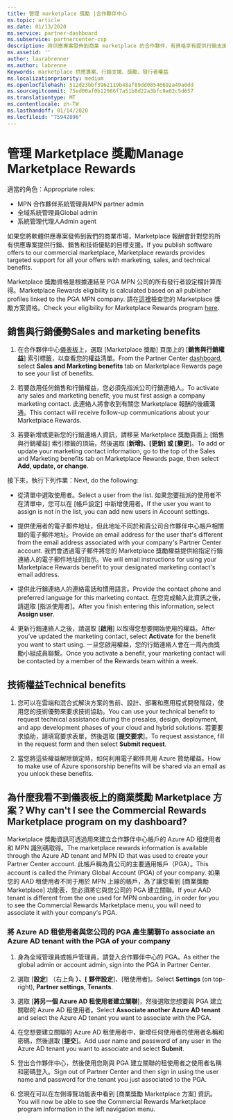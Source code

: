 ```yaml
---
title: 管理 marketplace 獎勵 |合作夥伴中心
ms.topic: article
ms.date: 01/13/2020
ms.service: partner-dashboard
ms.subservice: partnercenter-csp
description: 將供應專案發佈到商業 marketplace 的合作夥伴，有資格享有提供行銷支援的權益。
ms.assetid: ''
author: laurabrenner
ms.author: labrenne
Keywords: marketplace 供應專案、行銷支援、獎勵、發行者權益
ms.localizationpriority: medium
ms.openlocfilehash: 512d23bbf3962119b48af89dd08546692a49a0dd
ms.sourcegitcommit: 75ed00af0b12086f7a51b8d22a3bfc9a02c5d657
ms.translationtype: MT
ms.contentlocale: zh-TW
ms.lasthandoff: 01/14/2020
ms.locfileid: "75942896"
---
```

# <a name="manage-marketplace-rewards"></a><span data-ttu-id="5a15b-104">管理 Marketplace 獎勵</span><span class="sxs-lookup"><span data-stu-id="5a15b-104">Manage Marketplace Rewards</span></span>

<span data-ttu-id="5a15b-105">適當的角色：</span><span class="sxs-lookup"><span data-stu-id="5a15b-105">Appropriate roles:</span></span>

- <span data-ttu-id="5a15b-106">MPN 合作夥伴系統管理員</span><span class="sxs-lookup"><span data-stu-id="5a15b-106">MPN partner admin</span></span>
- <span data-ttu-id="5a15b-107">全域系統管理員</span><span class="sxs-lookup"><span data-stu-id="5a15b-107">Global admin</span></span>
- <span data-ttu-id="5a15b-108">系統管理代理人</span><span class="sxs-lookup"><span data-stu-id="5a15b-108">Admin agent</span></span>

<span data-ttu-id="5a15b-109">如果您將軟體供應專案發佈到我們的商業市場，Marketplace 報酬會針對您的所有供應專案提供行銷、銷售和技術優點的目標支援。</span><span class="sxs-lookup"><span data-stu-id="5a15b-109">If you  publish software offers to our commercial marketplace, Marketplace rewards provides targeted support for all your offers with marketing, sales, and technical benefits.</span></span> 

<span data-ttu-id="5a15b-110">Marketplace 獎勵資格是根據連結至 PGA MPN 公司的所有發行者設定檔計算而得。</span><span class="sxs-lookup"><span data-stu-id="5a15b-110">Marketplace Rewards eligibility is calculated based on all publisher profiles linked to the PGA MPN company.</span></span> <span data-ttu-id="5a15b-111">請在[這裡](https://partner.microsoft.com/dashboard/mpn/program/commercialmarketplace)檢查您的 Marketplace 獎勵方案資格。</span><span class="sxs-lookup"><span data-stu-id="5a15b-111">Check your eligibility for Marketplace Rewards program [here](https://partner.microsoft.com/dashboard/mpn/program/commercialmarketplace).</span></span> 


## <a name="sales-and-marketing-benefits"></a><span data-ttu-id="5a15b-112">銷售與行銷優勢</span><span class="sxs-lookup"><span data-stu-id="5a15b-112">Sales and marketing benefits</span></span>

1. <span data-ttu-id="5a15b-113">在合作夥伴中心[儀表板](https://partner.microsoft.com/dashboard)上，選取 [Marketplace 獎勵] 頁面上的 [**銷售與行銷權益**] 索引標籤，以查看您的權益清單。</span><span class="sxs-lookup"><span data-stu-id="5a15b-113">From the Partner Center [dashboard](https://partner.microsoft.com/dashboard), select **Sales and Marketing benefits** tab on Marketplace Rewards page to see your list of benefits.</span></span> 

2. <span data-ttu-id="5a15b-114">若要啟用任何銷售和行銷權益，您必須先指派公司行銷連絡人。</span><span class="sxs-lookup"><span data-stu-id="5a15b-114">To activate any sales and marketing benefit, you must first assign a company marketing contact.</span></span> <span data-ttu-id="5a15b-115">此連絡人將會收到有關您 Marketplace 報酬的後續溝通。</span><span class="sxs-lookup"><span data-stu-id="5a15b-115">This contact will receive follow-up communications about your Marketplace Rewards.</span></span>

3. <span data-ttu-id="5a15b-116">若要新增或更新您的行銷連絡人資訊，請移至 Marketplace 獎勵頁面上 [銷售與行銷權益] 索引標籤的頂端，然後選取 [**新增]、[更新] 或 [變更**]。</span><span class="sxs-lookup"><span data-stu-id="5a15b-116">To add or update your marketing contact information, go to the top of the Sales and Marketing benefits tab on Marketplace Rewards page, then select **Add, update, or change**.</span></span> 

<span data-ttu-id="5a15b-117">接下來，執行下列作業：</span><span class="sxs-lookup"><span data-stu-id="5a15b-117">Next, do the following:</span></span>

  - <span data-ttu-id="5a15b-118">從清單中選取使用者。</span><span class="sxs-lookup"><span data-stu-id="5a15b-118">Select a user from the list.</span></span> <span data-ttu-id="5a15b-119">如果您要指派的使用者不在清單中，您可以在 [帳戶設定] 中新增使用者。</span><span class="sxs-lookup"><span data-stu-id="5a15b-119">If the user you want to assign is not in the list, you can add new users in Account settings.</span></span>

  - <span data-ttu-id="5a15b-120">提供使用者的電子郵件地址，但此地址不同於和貴公司合作夥伴中心帳戶相關聯的電子郵件地址。</span><span class="sxs-lookup"><span data-stu-id="5a15b-120">Provide an email address for the user that's different from the email address associated with your company's Partner Center account.</span></span> <span data-ttu-id="5a15b-121">我們會透過電子郵件將您的 Marketplace 獎勵權益提供給指定行銷連絡人的電子郵件地址的指示。</span><span class="sxs-lookup"><span data-stu-id="5a15b-121">We will email instructions for using your Marketplace Rewards benefit to your designated marketing contact's email address.</span></span>

  - <span data-ttu-id="5a15b-122">提供此行銷連絡人的連絡電話和慣用語言。</span><span class="sxs-lookup"><span data-stu-id="5a15b-122">Provide the contact phone and preferred language for this marketing contact.</span></span> <span data-ttu-id="5a15b-123">在您完成輸入此資訊之後，請選取 [指派使用者]。</span><span class="sxs-lookup"><span data-stu-id="5a15b-123">After you finish entering this information, select **Assign user**.</span></span>

4. <span data-ttu-id="5a15b-124">更新行銷連絡人之後，請選取 [**啟用**] 以取得您想要開始使用的權益。</span><span class="sxs-lookup"><span data-stu-id="5a15b-124">After you’ve updated the marketing contact, select **Activate** for the benefit you want to start using.</span></span> <span data-ttu-id="5a15b-125">一旦您啟用權益，您的行銷連絡人會在一周內由獎勵小組成員聯繫。</span><span class="sxs-lookup"><span data-stu-id="5a15b-125">Once you activate a benefit, your marketing contact will be contacted by a member of the Rewards team within a week.</span></span>

## <a name="technical-benefits"></a><span data-ttu-id="5a15b-126">技術權益</span><span class="sxs-lookup"><span data-stu-id="5a15b-126">Technical benefits</span></span>

1. <span data-ttu-id="5a15b-127">您可以在雲端和混合式解決方案的售前、設計、部署和應用程式開發階段，使用您的技術優勢來要求技術協助。</span><span class="sxs-lookup"><span data-stu-id="5a15b-127">You can use your technical benefit to request technical assistance during the presales, design, deployment, and app development phases of your cloud and hybrid solutions.</span></span> <span data-ttu-id="5a15b-128">若要要求協助，請填寫要求表單，然後選取 [**提交要求**]。</span><span class="sxs-lookup"><span data-stu-id="5a15b-128">To request assistance, fill in the request form and then select **Submit request**.</span></span>

2. <span data-ttu-id="5a15b-129">當您將這些權益解除鎖定時，如何利用電子郵件共用 Azure 贊助權益。</span><span class="sxs-lookup"><span data-stu-id="5a15b-129">How to make use of Azure sponsorship benefits will be shared via an email as you unlock these benefits.</span></span> 

## <a name="why-cant-i-see-the-commercial-rewards-marketplace-program-on-my-dashboard"></a><span data-ttu-id="5a15b-130">為什麼我看不到儀表板上的商業獎勵 Marketplace 方案？</span><span class="sxs-lookup"><span data-stu-id="5a15b-130">Why can't I see the Commercial Rewards Marketplace program on my dashboard?</span></span>

<span data-ttu-id="5a15b-131">Marketplace 獎勵資訊可透過用來建立合作夥伴中心帳戶的 Azure AD 租使用者和 MPN 識別碼取得。</span><span class="sxs-lookup"><span data-stu-id="5a15b-131">The marketplace rewards information is available through the Azure AD tenant and MPN ID that was used to create your Partner Center account.</span></span> <span data-ttu-id="5a15b-132">此帳戶稱為貴公司的主要通用帳戶（PGA）。</span><span class="sxs-lookup"><span data-stu-id="5a15b-132">This account is called the Primary Global Account (PGA) of your company.</span></span> <span data-ttu-id="5a15b-133">如果您的 AAD 租使用者不同于用於 MPN 上線的帳戶，為了讓您看到 [商業獎勵 Marketplace] 功能表，您必須將它與您公司的 PGA 建立關聯。</span><span class="sxs-lookup"><span data-stu-id="5a15b-133">If your AAD tenant is different from the  one used for MPN onboarding, in order for you to see the Commercial Rewards Marketplace menu, you will need to associate it with your company's PGA.</span></span> 

### <a name="to-associate-an-azure-ad-tenant-with-the-pga-of-your-company"></a><span data-ttu-id="5a15b-134">將 Azure AD 租使用者與您公司的 PGA 產生關聯</span><span class="sxs-lookup"><span data-stu-id="5a15b-134">To associate an Azure AD tenant with the PGA of your company</span></span>

1. <span data-ttu-id="5a15b-135">身為全域管理員或帳戶管理員，請登入合作夥伴中心的 PGA。</span><span class="sxs-lookup"><span data-stu-id="5a15b-135">As either the global admin or account admin, sign into the PGA in Partner Center.</span></span>

2. <span data-ttu-id="5a15b-136">選取 [**設定**] （右上角 **）、[** **夥伴設定**]、[租使用者]。</span><span class="sxs-lookup"><span data-stu-id="5a15b-136">Select **Settings** (on top-right), **Partner settings**, **Tenants**.</span></span> 

3. <span data-ttu-id="5a15b-137">選取 [**將另一個 Azure AD 租使用者建立關聯**]，然後選取您想要與 PGA 建立關聯的 Azure AD 租使用者。</span><span class="sxs-lookup"><span data-stu-id="5a15b-137">Select **Associate another Azure AD tenant** and select the Azure AD tenant you want to associate with the PGA.</span></span>

4. <span data-ttu-id="5a15b-138">在您想要建立關聯的 Azure AD 租使用者中，新增任何使用者的使用者名稱和密碼，然後選取 [**提交**]。</span><span class="sxs-lookup"><span data-stu-id="5a15b-138">Add user name and password of any user in the Azure AD tenant you want to associate and select **Submit**.</span></span>

5. <span data-ttu-id="5a15b-139">登出合作夥伴中心，然後使用您剛與 PGA 建立關聯的租使用者之使用者名稱和密碼登入。</span><span class="sxs-lookup"><span data-stu-id="5a15b-139">Sign out of Partner Center and then sign in using the user name and password for the tenant you just associated to the PGA.</span></span>

6. <span data-ttu-id="5a15b-140">您現在可以在左側導覽功能表中看到 [商業獎勵 Marketplace 方案] 資訊。</span><span class="sxs-lookup"><span data-stu-id="5a15b-140">You will now be able to see the Commercial Rewards Marketplace program information in the left navigation menu.</span></span>


